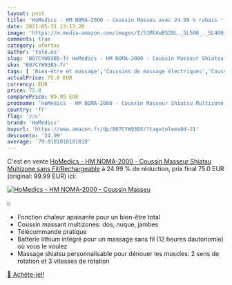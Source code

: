 ```yaml
---
layout: post
title: 'HoMedics - HM NOMA-2000 - Coussin Masseu avec 24.99 % rabais '
date: 2021-05-31 13:13:20
image: 'https://m.media-amazon.com/images/I/51MlKwB5Z8L._SL500_._SL400_.jpg'
comments: true
category: ofertas
author: 'tole.es'
slug: 'B07CYW93B5-fr HoMedics - HM NOMA-2000 - Coussin Masseur Shiatsu...'
sku: 'B07CYW93B5-fr'
tags: [ 'Bien-être et massage','Coussins de massage électriques','Coussins de nuque massants','Hygiène et Santé','Massage et relaxation','Masseurs électriques','Masseurs électriques portables','homedics', ]
actualPrice: 75.0 EUR
currency: EUR
price: 75.0
comparePrice: 99.99 EUR
prodname: 'HoMedics - HM NOMA-2000 - Coussin Masseur Shiatsu Multizone sans Fil/Rechargeable'
country: 'fr'
flag: '🇫🇷'
brand: 'HoMedics'
buyurl: 'https://www.amazon.fr/dp/B07CYW93B5/?tag=tolees0d-21'
descuento: '24.99'
average: '79.0181818181818'
---
```


C'est en vente [HoMedics - HM NOMA-2000 - Coussin Masseur Shiatsu Multizone sans Fil/Rechargeable](https://www.amazon.fr/dp/B07CYW93B5/?tag=tolees0d-21)  à  24.99 % de réduction, prix final  75.0 EUR (original: 99.99 EUR) ici:

[![HoMedics - HM NOMA-2000 - Coussin Masseu](https://m.media-amazon.com/images/I/51MlKwB5Z8L._SL500_._SL400_.jpg)](https://www.amazon.fr/dp/B07CYW93B5/?tag=tolees0d-21)

ℹ️:

- Fonction chaleur apaisante pour un bien-être total
- Coussin massant multizones: dos, nuque, jambes
- Télécommande pratique
- Batterie lithium intégré pour un massage sans fil (12 heures dautonomie) où vous le voulez
- Massage shiatsu personnalisable pour dénouer les muscles: 2 sens de rotation et 3 vitesses de rotation

[🛒 Achète-le!!](https://www.amazon.fr/dp/B07CYW93B5/?tag=tolees0d-21)
